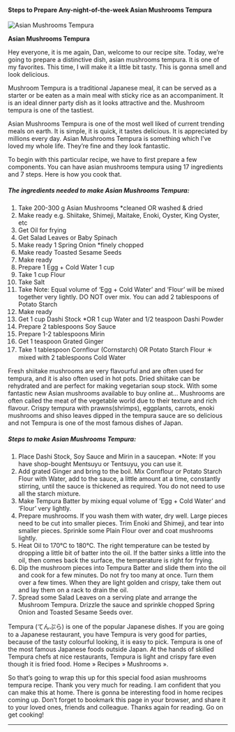             

#### Steps to Prepare Any-night-of-the-week Asian Mushrooms Tempura

![Asian Mushrooms Tempura](https://img-global.cpcdn.com/recipes/d74473dea1a81e06/751x532cq70/asian-mushrooms-tempura-recipe-main-photo.jpg)

**Asian Mushrooms Tempura**

Hey everyone, it is me again, Dan, welcome to our recipe site. Today, we’re going to prepare a distinctive dish, asian mushrooms tempura. It is one of my favorites. This time, I will make it a little bit tasty. This is gonna smell and look delicious.

Mushroom Tempura is a traditional Japanese meal, it can be served as a starter or be eaten as a main meal with sticky rice as an accompaniment. It is an ideal dinner party dish as it looks attractive and the. Mushroom tempura is one of the tastiest.

Asian Mushrooms Tempura is one of the most well liked of current trending meals on earth. It is simple, it is quick, it tastes delicious. It is appreciated by millions every day. Asian Mushrooms Tempura is something which I’ve loved my whole life. They’re fine and they look fantastic.

To begin with this particular recipe, we have to first prepare a few components. You can have asian mushrooms tempura using 17 ingredients and 7 steps. Here is how you cook that.

##### The ingredients needed to make Asian Mushrooms Tempura:

1.  Take 200-300 g Asian Mushrooms \*cleaned OR washed & dried
2.  Make ready e.g. Shiitake, Shimeji, Maitake, Enoki, Oyster, King Oyster, etc
3.  Get Oil for frying
4.  Get Salad Leaves or Baby Spinach
5.  Make ready 1 Spring Onion \*finely chopped
6.  Make ready Toasted Sesame Seeds
7.  Make ready <Tempura Batter>
8.  Prepare 1 Egg + Cold Water 1 cup
9.  Take 1 cup Flour
10.  Take Salt
11.  Take Note: Equal volume of ‘Egg + Cold Water’ and ‘Flour’ will be mixed together very lightly. DO NOT over mix. You can add 2 tablespoons of Potato Starch
12.  Make ready <Tempura Sauce>
13.  Get 1 cup Dashi Stock \*OR 1 cup Water and 1/2 teaspoon Dashi Powder
14.  Prepare 2 tablespoons Soy Sauce
15.  Prepare 1-2 tablespoons Mirin
16.  Get 1 teaspoon Grated Ginger
17.  Take 1 tablespoon Cornflour (Cornstarch) OR Potato Starch Flour ＊mixed with 2 tablespoons Cold Water

Fresh shiitake mushrooms are very flavourful and are often used for tempura, and it is also often used in hot pots. Dried shiitake can be rehydrated and are perfect for making vegetarian soup stock. With some fantastic new Asian mushrooms available to buy online at… Mushrooms are often called the meat of the vegetable world due to their texture and rich flavour. Crispy tempura with prawns(shrimps), eggplants, carrots, enoki mushrooms and shiso leaves dipped in the tempura sauce are so delicious and not Tempura is one of the most famous dishes of Japan.

##### Steps to make Asian Mushrooms Tempura:

1.  Place Dashi Stock, Soy Sauce and Mirin in a saucepan. \*Note: If you have shop-bought Mentsuyu or Tentsuyu, you can use it.
2.  Add grated Ginger and bring to the boil. Mix Cornflour or Potato Starch Flour with Water, add to the sauce, a little amount at a time, constantly stirring, until the sauce is thickened as required. You do not need to use all the starch mixture.
3.  Make Tempura Batter by mixing equal volume of ‘Egg + Cold Water’ and ‘Flour’ very lightly.
4.  Prepare mushrooms. If you wash them with water, dry well. Large pieces need to be cut into smaller pieces. Trim Enoki and Shimeji, and tear into smaller pieces. Sprinkle some Plain Flour over and coat mushrooms lightly.
5.  Heat Oil to 170°C to 180°C. The right temperature can be tested by dropping a little bit of batter into the oil. If the batter sinks a little into the oil, then comes back the surface, the temperature is right for frying.
6.  Dip the mushroom pieces into Tempura Batter and slide them into the oil and cook for a few minutes. Do not fry too many at once. Turn them over a few times. When they are light golden and crispy, take them out and lay them on a rack to drain the oil.
7.  Spread some Salad Leaves on a serving plate and arrange the Mushroom Tempura. Drizzle the sauce and sprinkle chopped Spring Onion and Toasted Sesame Seeds over.

Tempura (てんぷら) is one of the popular Japanese dishes. If you are going to a Japanese restaurant, you have Tempura is very good for parties, because of the tasty colourful looking, it is easy to pick. Tempura is one of the most famous Japanese foods outside Japan. At the hands of skilled Tempura chefs at nice restaurants, Tempura is light and crispy fare even though it is fried food. Home » Recipes » Mushrooms ».

So that’s going to wrap this up for this special food asian mushrooms tempura recipe. Thank you very much for reading. I am confident that you can make this at home. There is gonna be interesting food in home recipes coming up. Don’t forget to bookmark this page in your browser, and share it to your loved ones, friends and colleague. Thanks again for reading. Go on get cooking!

* * *